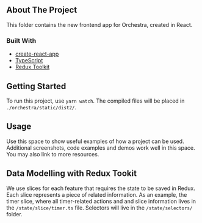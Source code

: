 ## About The Project

This folder contains the new frontend app for Orchestra, created in React.

### Built With
* [create-react-app](https://create-react-app.dev/)
* [TypeScript](https://www.typescriptlang.org/)
* [Redux Toolkit](https://redux-toolkit.js.org/)

## Getting Started

To run this project, use `yarn watch`. The compiled files will be placed in `./orchestra/static/dist2/`.


## Usage

Use this space to show useful examples of how a project can be used. Additional screenshots, code examples and demos work well in this space. You may also link to more resources.


## Data Modelling with Redux Tookit

We use slices for each feature that requires the state to be saved in Redux. Each slice represents a piece of related information. As an example, the timer slice, where all timer-related actions and and slice information lives in the `/state/slice/timer.ts` file. Selectors will live in the `/state/selectors/` folder. 
